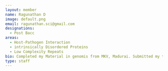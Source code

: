 ```yaml
---
layout: member
name: Ragunathan D 
image: default.png
email: ragunathan.sci@gmail.com
designations: 
  - Post Bacc 
areas:
  - Host-Pathogen Interaction
  - intrinsically Disordered Proteins
  - Low Complexity Repeats
bio: Completed my Material in genomis from MKV, Madurai. Submitted my thesis in molecular virology from SLS,Jnv. 
type: staff
---
```


